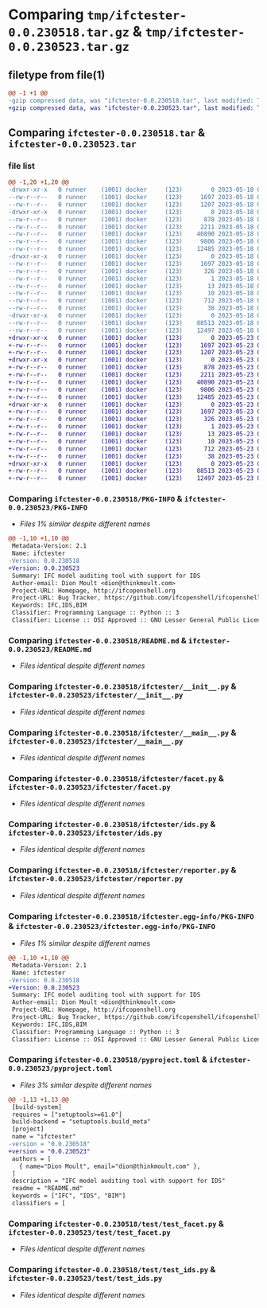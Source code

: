 # Comparing `tmp/ifctester-0.0.230518.tar.gz` & `tmp/ifctester-0.0.230523.tar.gz`

## filetype from file(1)

```diff
@@ -1 +1 @@
-gzip compressed data, was "ifctester-0.0.230518.tar", last modified: Thu May 18 01:25:05 2023, max compression
+gzip compressed data, was "ifctester-0.0.230523.tar", last modified: Tue May 23 06:29:46 2023, max compression
```

## Comparing `ifctester-0.0.230518.tar` & `ifctester-0.0.230523.tar`

### file list

```diff
@@ -1,20 +1,20 @@
-drwxr-xr-x   0 runner    (1001) docker     (123)        0 2023-05-18 01:25:05.366142 ifctester-0.0.230518/
--rw-r--r--   0 runner    (1001) docker     (123)     1697 2023-05-18 01:25:05.366142 ifctester-0.0.230518/PKG-INFO
--rw-r--r--   0 runner    (1001) docker     (123)     1207 2023-05-18 01:24:52.000000 ifctester-0.0.230518/README.md
-drwxr-xr-x   0 runner    (1001) docker     (123)        0 2023-05-18 01:25:05.362142 ifctester-0.0.230518/ifctester/
--rw-r--r--   0 runner    (1001) docker     (123)      878 2023-05-18 01:24:52.000000 ifctester-0.0.230518/ifctester/__init__.py
--rw-r--r--   0 runner    (1001) docker     (123)     2211 2023-05-18 01:24:52.000000 ifctester-0.0.230518/ifctester/__main__.py
--rw-r--r--   0 runner    (1001) docker     (123)    40890 2023-05-18 01:24:52.000000 ifctester-0.0.230518/ifctester/facet.py
--rw-r--r--   0 runner    (1001) docker     (123)     9806 2023-05-18 01:24:52.000000 ifctester-0.0.230518/ifctester/ids.py
--rw-r--r--   0 runner    (1001) docker     (123)    12485 2023-05-18 01:24:52.000000 ifctester-0.0.230518/ifctester/reporter.py
-drwxr-xr-x   0 runner    (1001) docker     (123)        0 2023-05-18 01:25:05.366142 ifctester-0.0.230518/ifctester.egg-info/
--rw-r--r--   0 runner    (1001) docker     (123)     1697 2023-05-18 01:25:05.000000 ifctester-0.0.230518/ifctester.egg-info/PKG-INFO
--rw-r--r--   0 runner    (1001) docker     (123)      326 2023-05-18 01:25:05.000000 ifctester-0.0.230518/ifctester.egg-info/SOURCES.txt
--rw-r--r--   0 runner    (1001) docker     (123)        1 2023-05-18 01:25:05.000000 ifctester-0.0.230518/ifctester.egg-info/dependency_links.txt
--rw-r--r--   0 runner    (1001) docker     (123)       13 2023-05-18 01:25:05.000000 ifctester-0.0.230518/ifctester.egg-info/requires.txt
--rw-r--r--   0 runner    (1001) docker     (123)       10 2023-05-18 01:25:05.000000 ifctester-0.0.230518/ifctester.egg-info/top_level.txt
--rw-r--r--   0 runner    (1001) docker     (123)      712 2023-05-18 01:24:56.000000 ifctester-0.0.230518/pyproject.toml
--rw-r--r--   0 runner    (1001) docker     (123)       38 2023-05-18 01:25:05.366142 ifctester-0.0.230518/setup.cfg
-drwxr-xr-x   0 runner    (1001) docker     (123)        0 2023-05-18 01:25:05.366142 ifctester-0.0.230518/test/
--rw-r--r--   0 runner    (1001) docker     (123)    88513 2023-05-18 01:24:52.000000 ifctester-0.0.230518/test/test_facet.py
--rw-r--r--   0 runner    (1001) docker     (123)    12497 2023-05-18 01:24:52.000000 ifctester-0.0.230518/test/test_ids.py
+drwxr-xr-x   0 runner    (1001) docker     (123)        0 2023-05-23 06:29:46.733398 ifctester-0.0.230523/
+-rw-r--r--   0 runner    (1001) docker     (123)     1697 2023-05-23 06:29:46.733398 ifctester-0.0.230523/PKG-INFO
+-rw-r--r--   0 runner    (1001) docker     (123)     1207 2023-05-23 06:29:35.000000 ifctester-0.0.230523/README.md
+drwxr-xr-x   0 runner    (1001) docker     (123)        0 2023-05-23 06:29:46.729398 ifctester-0.0.230523/ifctester/
+-rw-r--r--   0 runner    (1001) docker     (123)      878 2023-05-23 06:29:35.000000 ifctester-0.0.230523/ifctester/__init__.py
+-rw-r--r--   0 runner    (1001) docker     (123)     2211 2023-05-23 06:29:35.000000 ifctester-0.0.230523/ifctester/__main__.py
+-rw-r--r--   0 runner    (1001) docker     (123)    40890 2023-05-23 06:29:35.000000 ifctester-0.0.230523/ifctester/facet.py
+-rw-r--r--   0 runner    (1001) docker     (123)     9806 2023-05-23 06:29:35.000000 ifctester-0.0.230523/ifctester/ids.py
+-rw-r--r--   0 runner    (1001) docker     (123)    12485 2023-05-23 06:29:35.000000 ifctester-0.0.230523/ifctester/reporter.py
+drwxr-xr-x   0 runner    (1001) docker     (123)        0 2023-05-23 06:29:46.733398 ifctester-0.0.230523/ifctester.egg-info/
+-rw-r--r--   0 runner    (1001) docker     (123)     1697 2023-05-23 06:29:46.000000 ifctester-0.0.230523/ifctester.egg-info/PKG-INFO
+-rw-r--r--   0 runner    (1001) docker     (123)      326 2023-05-23 06:29:46.000000 ifctester-0.0.230523/ifctester.egg-info/SOURCES.txt
+-rw-r--r--   0 runner    (1001) docker     (123)        1 2023-05-23 06:29:46.000000 ifctester-0.0.230523/ifctester.egg-info/dependency_links.txt
+-rw-r--r--   0 runner    (1001) docker     (123)       13 2023-05-23 06:29:46.000000 ifctester-0.0.230523/ifctester.egg-info/requires.txt
+-rw-r--r--   0 runner    (1001) docker     (123)       10 2023-05-23 06:29:46.000000 ifctester-0.0.230523/ifctester.egg-info/top_level.txt
+-rw-r--r--   0 runner    (1001) docker     (123)      712 2023-05-23 06:29:37.000000 ifctester-0.0.230523/pyproject.toml
+-rw-r--r--   0 runner    (1001) docker     (123)       38 2023-05-23 06:29:46.733398 ifctester-0.0.230523/setup.cfg
+drwxr-xr-x   0 runner    (1001) docker     (123)        0 2023-05-23 06:29:46.733398 ifctester-0.0.230523/test/
+-rw-r--r--   0 runner    (1001) docker     (123)    88513 2023-05-23 06:29:35.000000 ifctester-0.0.230523/test/test_facet.py
+-rw-r--r--   0 runner    (1001) docker     (123)    12497 2023-05-23 06:29:35.000000 ifctester-0.0.230523/test/test_ids.py
```

### Comparing `ifctester-0.0.230518/PKG-INFO` & `ifctester-0.0.230523/PKG-INFO`

 * *Files 1% similar despite different names*

```diff
@@ -1,10 +1,10 @@
 Metadata-Version: 2.1
 Name: ifctester
-Version: 0.0.230518
+Version: 0.0.230523
 Summary: IFC model auditing tool with support for IDS
 Author-email: Dion Moult <dion@thinkmoult.com>
 Project-URL: Homepage, http://ifcopenshell.org
 Project-URL: Bug Tracker, https://github.com/ifcopenshell/ifcopenshell/issues
 Keywords: IFC,IDS,BIM
 Classifier: Programming Language :: Python :: 3
 Classifier: License :: OSI Approved :: GNU Lesser General Public License v3 or later (LGPLv3+)
```

### Comparing `ifctester-0.0.230518/README.md` & `ifctester-0.0.230523/README.md`

 * *Files identical despite different names*

### Comparing `ifctester-0.0.230518/ifctester/__init__.py` & `ifctester-0.0.230523/ifctester/__init__.py`

 * *Files identical despite different names*

### Comparing `ifctester-0.0.230518/ifctester/__main__.py` & `ifctester-0.0.230523/ifctester/__main__.py`

 * *Files identical despite different names*

### Comparing `ifctester-0.0.230518/ifctester/facet.py` & `ifctester-0.0.230523/ifctester/facet.py`

 * *Files identical despite different names*

### Comparing `ifctester-0.0.230518/ifctester/ids.py` & `ifctester-0.0.230523/ifctester/ids.py`

 * *Files identical despite different names*

### Comparing `ifctester-0.0.230518/ifctester/reporter.py` & `ifctester-0.0.230523/ifctester/reporter.py`

 * *Files identical despite different names*

### Comparing `ifctester-0.0.230518/ifctester.egg-info/PKG-INFO` & `ifctester-0.0.230523/ifctester.egg-info/PKG-INFO`

 * *Files 1% similar despite different names*

```diff
@@ -1,10 +1,10 @@
 Metadata-Version: 2.1
 Name: ifctester
-Version: 0.0.230518
+Version: 0.0.230523
 Summary: IFC model auditing tool with support for IDS
 Author-email: Dion Moult <dion@thinkmoult.com>
 Project-URL: Homepage, http://ifcopenshell.org
 Project-URL: Bug Tracker, https://github.com/ifcopenshell/ifcopenshell/issues
 Keywords: IFC,IDS,BIM
 Classifier: Programming Language :: Python :: 3
 Classifier: License :: OSI Approved :: GNU Lesser General Public License v3 or later (LGPLv3+)
```

### Comparing `ifctester-0.0.230518/pyproject.toml` & `ifctester-0.0.230523/pyproject.toml`

 * *Files 3% similar despite different names*

```diff
@@ -1,13 +1,13 @@
 [build-system]
 requires = ["setuptools>=61.0"]
 build-backend = "setuptools.build_meta"
 [project]
 name = "ifctester"
-version = "0.0.230518"
+version = "0.0.230523"
 authors = [
   { name="Dion Moult", email="dion@thinkmoult.com" },
 ]
 description = "IFC model auditing tool with support for IDS"
 readme = "README.md"
 keywords = ["IFC", "IDS", "BIM"]
 classifiers = [
```

### Comparing `ifctester-0.0.230518/test/test_facet.py` & `ifctester-0.0.230523/test/test_facet.py`

 * *Files identical despite different names*

### Comparing `ifctester-0.0.230518/test/test_ids.py` & `ifctester-0.0.230523/test/test_ids.py`

 * *Files identical despite different names*

